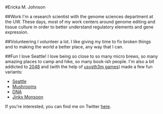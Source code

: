  #Ericka M. Johnson

 ##Work
 I'm a research scientist with the genome sciences department at the UW. These days, most of my work centers around genome editing and tissue culture in order to better understand regulatory elements and gene expression.
  
  ##Volunteering
 I volunteer a lot. I like giving my time to fix broken things and to making the world a better place, any way that I can.


##Fun
  I love Seattle! I love being so close to so many micro brews, so many amazing places to camp and hike, so many book-ish people. I'm also a bit addicted to [2048](http://gabrielecirulli.github.io/2048/) and (with the help of [usvsth3m games](http://usvsth3m.com/)) made a few fun variants:
 +   [Seattle](http://games.usvsth3m.com/2048/seattle-edition/)
 +   [Mushrooms](http://games.usvsth3m.com/2048/mushroom-edition-11/)
 +   [DNA](http://games.usvsth3m.com/2048/DNA-edition/)
 +   [Jinkx Monsoon](http://games.usvsth3m.com/2048/jinkx-monsoon-edition-2/)
  
  If you're interested, you can find me on Twitter [here](https://twitter.com/erickamjohnson).